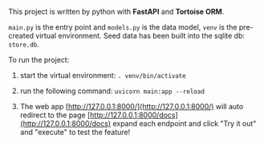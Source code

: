 This project is written by python with **FastAPI** and **Tortoise ORM**.

`main.py` is the entry point and `models.py` is the data model,
`venv` is the pre-created virtual environment.
Seed data has been built into the sqlite db: `store.db`.

To run the project:

1. start the virtual environment:
`. venv/bin/activate`

2. run the following command:
`uvicorn main:app --reload`

3. The web app [http://127.0.0.1:8000/](http://127.0.0.1:8000/)
will auto redirect to the page [http://127.0.0.1:8000/docs](http://127.0.0.1:8000/docs)
expand each endpoint and click "Try it out" and "execute" to test the feature!
